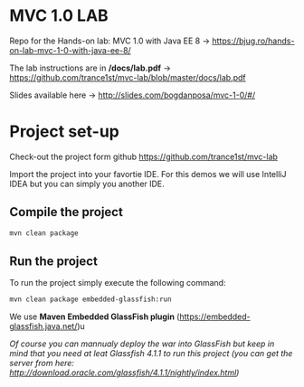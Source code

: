 # MVC 1.0 LAB
Repo for the Hands-on lab: MVC 1.0 with Java EE 8 -> https://bjug.ro/hands-on-lab-mvc-1-0-with-java-ee-8/

The lab instructions are in **/docs/lab.pdf** -> https://github.com/trance1st/mvc-lab/blob/master/docs/lab.pdf

Slides available here -> http://slides.com/bogdanposa/mvc-1-0/#/


Project set-up
============

Check-out the project form github https://github.com/trance1st/mvc-lab

Import the project into your favortie IDE. For this demos we will use IntelliJ IDEA but you can simply you another IDE.

Compile the project
-------------------
```sh
mvn clean package
```
Run the project
-------------------

To run the project simply execute the following command:
```sh
mvn clean package embedded-glassfish:run   
```
We use **Maven Embedded GlassFish plugin** (https://embedded-glassfish.java.net/)u

*Of course you can mannualy deploy the war into GlassFish but keep in mind that you need at leat Glassfish 4.1.1 to run this project (you can get the server from here: http://download.oracle.com/glassfish/4.1.1/nightly/index.html)*


